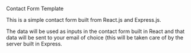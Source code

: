 Contact Form Template

This is a simple contact form built from React.js and Express.js.

The data will be used as inputs in the contact form built in React and that data will be sent to your email of choice (this will be taken care of by the server built in Express.
